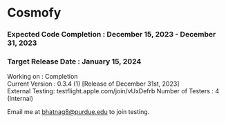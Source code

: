 # Cosmofy
### Expected Code Completion : December 15, 2023 - December 31, 2023
### Target Release Date : January 15, 2024

Working on : Completion  <br />
Current Version : 0.3.4 (1) [Release of December 31st, 2023]  <br />
External Testing: testflight.apple.com/join/vUxDefrb
Number of Testers : 4 (Internal)  <br />

Email me at bhatnag8@purdue.edu to join testing.

